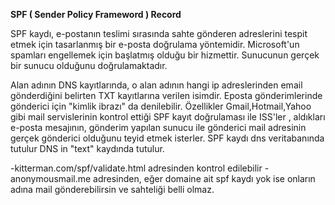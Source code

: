 **SPF ( Sender Policy Frameword ) Record**

SPF kaydı, e-postanın teslimi sırasında sahte gönderen adreslerini tespit etmek için tasarlanmış bir e-posta doğrulama yöntemidir.
Microsoft'un spamları engellemek için başlatmış olduğu bir hizmettir. Sunucunun gerçek bir sunucu olduğunu
doğrulamaktadır.

Alan adının DNS kayıtlarında, o alan adının hangi ip adreslerinden email gönderdiğini belirten TXT kayıtlarına 
verilen isimdir. Eposta gönderimlerinde gönderici için "kimlik ibrazı" da denilebilir. Özellikler Gmail,Hotmail,Yahoo 
gibi mail servislerinin kontrol ettiği SPF kayıt doğrulaması ile ISS'ler , aldıkları e-posta mesajının, gönderim 
yapılan sunucu ile gönderici mail adresinin gerçek gönderici olduğunu teyid etmek isterler. SPF kaydı dns veritabanında tutulur
DNS in "text" kaydında tutulur.

-kitterman.com/spf/validate.html adresinden kontrol edilebilir
-anonymousmail.me adresinden, eğer domaine ait spf kaydı yok ise onların adına mail gönderebilirsin ve sahteliği belli olmaz.

